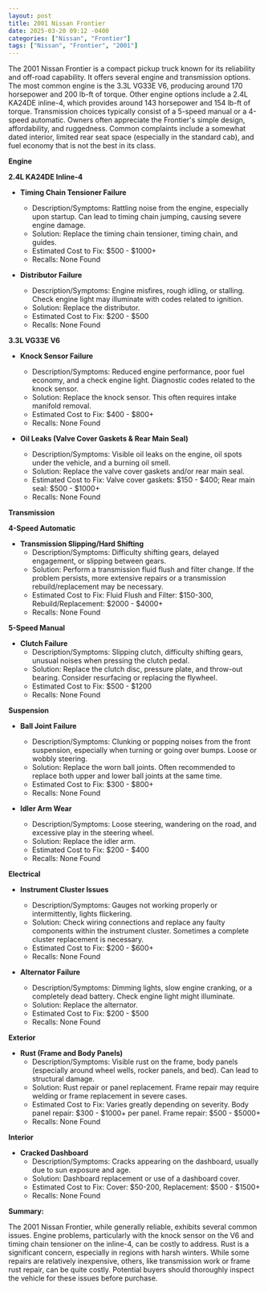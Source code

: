 ```yaml
---
layout: post
title: 2001 Nissan Frontier
date: 2025-03-20 09:12 -0400
categories: ["Nissan", "Frontier"]
tags: ["Nissan", "Frontier", "2001"]
---
```

The 2001 Nissan Frontier is a compact pickup truck known for its reliability and off-road capability. It offers several engine and transmission options. The most common engine is the 3.3L VG33E V6, producing around 170 horsepower and 200 lb-ft of torque. Other engine options include a 2.4L KA24DE inline-4, which provides around 143 horsepower and 154 lb-ft of torque. Transmission choices typically consist of a 5-speed manual or a 4-speed automatic. Owners often appreciate the Frontier's simple design, affordability, and ruggedness. Common complaints include a somewhat dated interior, limited rear seat space (especially in the standard cab), and fuel economy that is not the best in its class.

**Engine**

**2.4L KA24DE Inline-4**

*   **Timing Chain Tensioner Failure**
    *   Description/Symptoms: Rattling noise from the engine, especially upon startup. Can lead to timing chain jumping, causing severe engine damage.
    *   Solution: Replace the timing chain tensioner, timing chain, and guides.
    *   Estimated Cost to Fix: $500 - $1000+
    *   Recalls: None Found

*   **Distributor Failure**
    *   Description/Symptoms: Engine misfires, rough idling, or stalling. Check engine light may illuminate with codes related to ignition.
    *   Solution: Replace the distributor.
    *   Estimated Cost to Fix: $200 - $500
    *   Recalls: None Found

**3.3L VG33E V6**

*   **Knock Sensor Failure**
    *   Description/Symptoms: Reduced engine performance, poor fuel economy, and a check engine light. Diagnostic codes related to the knock sensor.
    *   Solution: Replace the knock sensor. This often requires intake manifold removal.
    *   Estimated Cost to Fix: $400 - $800+
    *   Recalls: None Found

*   **Oil Leaks (Valve Cover Gaskets & Rear Main Seal)**
    *   Description/Symptoms: Visible oil leaks on the engine, oil spots under the vehicle, and a burning oil smell.
    *   Solution: Replace the valve cover gaskets and/or rear main seal.
    *   Estimated Cost to Fix: Valve cover gaskets: $150 - $400; Rear main seal: $500 - $1000+
    *   Recalls: None Found

**Transmission**

**4-Speed Automatic**

*   **Transmission Slipping/Hard Shifting**
    *   Description/Symptoms: Difficulty shifting gears, delayed engagement, or slipping between gears.
    *   Solution: Perform a transmission fluid flush and filter change. If the problem persists, more extensive repairs or a transmission rebuild/replacement may be necessary.
    *   Estimated Cost to Fix: Fluid Flush and Filter: $150-300, Rebuild/Replacement: $2000 - $4000+
    *   Recalls: None Found

**5-Speed Manual**

*   **Clutch Failure**
    *   Description/Symptoms: Slipping clutch, difficulty shifting gears, unusual noises when pressing the clutch pedal.
    *   Solution: Replace the clutch disc, pressure plate, and throw-out bearing. Consider resurfacing or replacing the flywheel.
    *   Estimated Cost to Fix: $500 - $1200
    *   Recalls: None Found

**Suspension**

*   **Ball Joint Failure**
    *   Description/Symptoms: Clunking or popping noises from the front suspension, especially when turning or going over bumps. Loose or wobbly steering.
    *   Solution: Replace the worn ball joints. Often recommended to replace both upper and lower ball joints at the same time.
    *   Estimated Cost to Fix: $300 - $800+
    *   Recalls: None Found

*   **Idler Arm Wear**
    *   Description/Symptoms: Loose steering, wandering on the road, and excessive play in the steering wheel.
    *   Solution: Replace the idler arm.
    *   Estimated Cost to Fix: $200 - $400
    *   Recalls: None Found

**Electrical**

*   **Instrument Cluster Issues**
    *   Description/Symptoms: Gauges not working properly or intermittently, lights flickering.
    *   Solution: Check wiring connections and replace any faulty components within the instrument cluster. Sometimes a complete cluster replacement is necessary.
    *   Estimated Cost to Fix: $200 - $600+
    *   Recalls: None Found

*   **Alternator Failure**
    *   Description/Symptoms: Dimming lights, slow engine cranking, or a completely dead battery. Check engine light might illuminate.
    *   Solution: Replace the alternator.
    *   Estimated Cost to Fix: $200 - $500
    *   Recalls: None Found

**Exterior**

*   **Rust (Frame and Body Panels)**
    *   Description/Symptoms: Visible rust on the frame, body panels (especially around wheel wells, rocker panels, and bed). Can lead to structural damage.
    *   Solution: Rust repair or panel replacement. Frame repair may require welding or frame replacement in severe cases.
    *   Estimated Cost to Fix: Varies greatly depending on severity. Body panel repair: $300 - $1000+ per panel. Frame repair: $500 - $5000+
    *   Recalls: None Found

**Interior**

*   **Cracked Dashboard**
    *   Description/Symptoms: Cracks appearing on the dashboard, usually due to sun exposure and age.
    *   Solution: Dashboard replacement or use of a dashboard cover.
    *   Estimated Cost to Fix: Cover: $50-200, Replacement: $500 - $1500+
    *   Recalls: None Found

**Summary:**

The 2001 Nissan Frontier, while generally reliable, exhibits several common issues. Engine problems, particularly with the knock sensor on the V6 and timing chain tensioner on the inline-4, can be costly to address. Rust is a significant concern, especially in regions with harsh winters. While some repairs are relatively inexpensive, others, like transmission work or frame rust repair, can be quite costly. Potential buyers should thoroughly inspect the vehicle for these issues before purchase.

